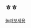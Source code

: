 <html>
    <head>
        <script>
            alert("니 누기야");
        </script>
    <body>
    <h2> ㅎㅎ</h2> 
    <a href="https://youtu.be/G7QME0bzZuA">눌러보세용</a>
    </body>
</head>
</html>

